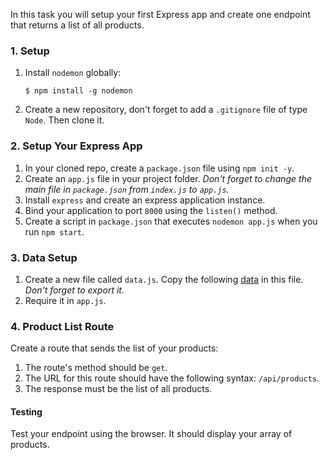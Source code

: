 In this task you will setup your first Express app and create one endpoint that returns a list of all products.

### 1. Setup

1. Install `nodemon` globally:

   ```shell
   $ npm install -g nodemon
   ```
2. Create a new repository, don't forget to add a `.gitignore` file of type `Node`. Then clone it.

### 2. Setup Your Express App

1. In your cloned repo, create a `package.json` file using `npm init -y`.
2. Create an `app.js` file in your project folder.
   _Don't forget to change the main file in `package.json` from `index.js` to `app.js`._
3. Install `express` and create an express application instance.
4. Bind your application to port `8000` using the `listen()` method.
5. Create a script in `package.json` that executes `nodemon app.js` when you run `npm start`.

### 3. Data Setup

1. Create a new file called `data.js`. Copy the following [data](https://github.com/JoinCODED/TASK-Express-IntroToExpress/blob/main/products.js "data") in this file. _Don't forget to export it._
2. Require it in `app.js`.

### 4. Product List Route

Create a route that sends the list of your products:

1. The route's method should be `get`.
2. The URL for this route should have the following syntax: `/api/products`.
3. The response must be the list of all products.

#### Testing

Test your endpoint using the browser. It should display your array of products.
